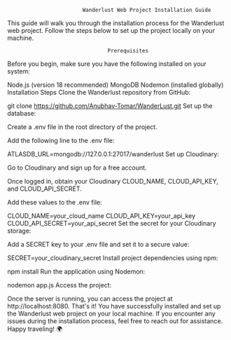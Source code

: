 							Wanderlust Web Project Installation Guide

This guide will walk you through the installation process for the Wanderlust web project. Follow the steps below to set up the project locally on your machine.

									Prerequisites
Before you begin, make sure you have the following installed on your system:

Node.js (version 18 recommended)
MongoDB
Nodemon (installed globally)
						Installation Steps
Clone the Wanderlust repository from GitHub:

git clone https://github.com/Anubhav-Tomar/WanderLust.git
Set up the database:

Create a .env file in the root directory of the project.

Add the following line to the .env file:

ATLASDB_URL=mongodb://127.0.0.1:27017/wanderlust
Set up Cloudinary:

Go to Cloudinary and sign up for a free account.

Once logged in, obtain your Cloudinary CLOUD_NAME, CLOUD_API_KEY, and CLOUD_API_SECRET.

Add these values to the .env file:

CLOUD_NAME=your_cloud_name
CLOUD_API_KEY=your_api_key
CLOUD_API_SECRET=your_api_secret
Set the secret for your Cloudinary storage:

Add a SECRET key to your .env file and set it to a secure value:

SECRET=your_cloudinary_secret
Install project dependencies using npm:

npm install
Run the application using Nodemon:

nodemon app.js
Access the project:

Once the server is running, you can access the project at http://localhost:8080.
That's it! You have successfully installed and set up the Wanderlust web project on your local machine. If you encounter any issues during the installation process, feel free to reach out for assistance. Happy traveling! 🌍
